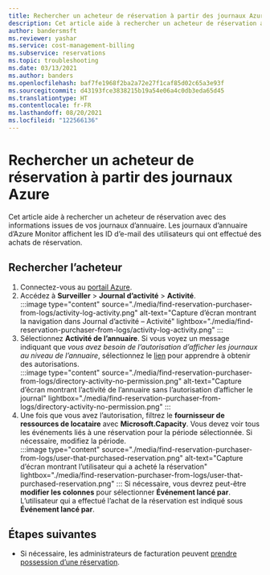 ```yaml
---
title: Rechercher un acheteur de réservation à partir des journaux Azure Monitor
description: Cet article aide à rechercher un acheteur de réservation avec des informations issues des journaux Azure Monitor.
author: bandersmsft
ms.reviewer: yashar
ms.service: cost-management-billing
ms.subservice: reservations
ms.topic: troubleshooting
ms.date: 03/13/2021
ms.author: banders
ms.openlocfilehash: baf7fe1968f2ba2a72e27f1caf85d02c65a3e93f
ms.sourcegitcommit: d43193fce3838215b19a54e06a4c0db3eda65d45
ms.translationtype: HT
ms.contentlocale: fr-FR
ms.lasthandoff: 08/20/2021
ms.locfileid: "122566136"
---
```

# <a name="find-a-reservation-purchaser-from-azure-logs"></a>Rechercher un acheteur de réservation à partir des journaux Azure

Cet article aide à rechercher un acheteur de réservation avec des informations issues de vos journaux d’annuaire. Les journaux d’annuaire d’Azure Monitor affichent les ID d’e-mail des utilisateurs qui ont effectué des achats de réservation.

## <a name="find-the-purchaser"></a>Rechercher l’acheteur

1. Connectez-vous au [portail Azure](https://portal.azure.com).
1. Accédez à **Surveiller** > **Journal d’activité** > **Activité**.  
    :::image type="content" source="./media/find-reservation-purchaser-from-logs/activity-log-activity.png" alt-text="Capture d’écran montrant la navigation dans Journal d’activité – Activité" lightbox="./media/find-reservation-purchaser-from-logs/activity-log-activity.png" :::
1. Sélectionnez **Activité de l’annuaire**. Si vous voyez un message indiquant que *vous avez besoin de l’autorisation d’afficher les journaux au niveau de l’annuaire*, sélectionnez le [lien](../../role-based-access-control/elevate-access-global-admin.md) pour apprendre à obtenir des autorisations.  
    :::image type="content" source="./media/find-reservation-purchaser-from-logs/directory-activity-no-permission.png" alt-text="Capture d’écran montrant l’activité de l’annuaire sans l’autorisation d’afficher le journal" lightbox="./media/find-reservation-purchaser-from-logs/directory-activity-no-permission.png" :::
1. Une fois que vous avez l’autorisation, filtrez le **fournisseur de ressources de locataire** avec **Microsoft.Capacity**. Vous devez voir tous les événements liés à une réservation pour la période sélectionnée. Si nécessaire, modifiez la période.  
    :::image type="content" source="./media/find-reservation-purchaser-from-logs/user-that-purchased-reservation.png" alt-text="Capture d’écran montrant l’utilisateur qui a acheté la réservation" lightbox="./media/find-reservation-purchaser-from-logs/user-that-purchased-reservation.png" :::
    Si nécessaire, vous devrez peut-être **modifier les colonnes** pour sélectionner **Événement lancé par**.
   L’utilisateur qui a effectué l’achat de la réservation est indiqué sous **Événement lancé par**.

## <a name="next-steps"></a>Étapes suivantes

- Si nécessaire, les administrateurs de facturation peuvent [prendre possession d’une réservation](view-reservations.md#view-and-manage-reservations).
